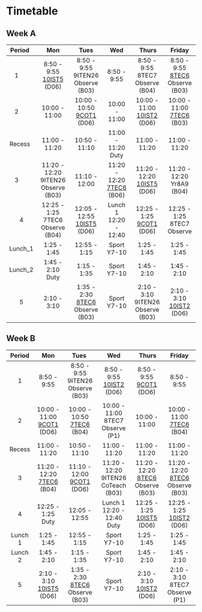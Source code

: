 # Timetable

## Week A
| Period   | Mon                                                 | Tues                                                         |   Wed                                               |  Thurs                                                | Friday                                                       |
| :--------: | :---------------------------------------------------: | :------------------------------------------------------------: | :---------------------------------------------------: | :-----------------------------------------------------: | :------------------------------------------------------------: |
| 1        | 8:50 - 9:55<br>[10IST5](../10IST5/overview.md) (D06) | 8:50 - 9:55<br>9ITEN26<br>Observe (B03)                      | 8:50 - 9:55                                         | 8:50 - 9:55<br>8TEC7<br>Observe (B04)                 | 8:50 - 9:55<br>[8TEC6](../8TEC6/overview.md)<br>Observe (B03) |
| 2        | 10:00 - 11:00                                       | 10:00 - 10:50<br>[9COT1](../9COT1/overview.md) (D06)          | 10:00 - 11:00                                       | 10:00 - 11:00<br>[10IST2](../10IST2/overview.md) (D06) | 10:00 - 11:00<br>[7TEC6](../7TEC6/overview.md) (B03)          |
| Recess   | 11:00 - 11:20                                       | 10:50 - 11:10                                                | 11:00 - 11:20<br>Duty                               | 11:00 - 11:20                                         | 11:00 - 11:20                                                |
| 3        | 11:20 - 12:20<br>9ITEN26<br>Observe (B03)           | 11:10 - 12:00                                                | 11:20 - 12:20<br>[7TEC6](../7TEC6/overview.md) (B06) | 11:20 - 12:20<br>[10IST5](../10IST5/overview.md) (D06) | 11:20 - 12:20<br>Yr8A9 (B04)                                 |
| 4        | 12:25 - 1:25<br>7TEC6<br>Observe (B04)              | 12:05 - 12:55<br>[10IST5](../10IST5/overview.md) (D06)        | Lunch 1<br>12:20 - 12:40                            | 12:25 - 1:25<br>[9COT1](../9COT1/overview.md) (D06)    | 12:25 - 1:25<br>8TEC7<br>Observe                             |
| Lunch_1  | 1:25 - 1:45                                         | 12:55 - 1:15                                                 | Sport Y7-10                                         | 1:25 - 1:45                                           | 1:25 - 1:45                                                  |
| Lunch_2  | 1:45 - 2:10<br>Duty                                 | 1:15 - 1:35                                                  | Sport Y7-10                                         | 1:45 - 2:10                                           | 1:45 - 2:10                                                  |
| 5        | 2:10 - 3:10                                         | 1:35 - 2:30<br>[8TEC6](../8TEC6/overview.md)<br>Observe (B03) | Sport Y7-10                                         | 2:10 - 3:10<br>9ITEN26<br>Observe (B03)               | 2:10 - 3:10<br>[10IST2](../10IST2/overview.md) (D06)          |

## Week B
| Period  |   Mon                                                    |  Tues                                                    |   Wed                                                   |  Thurs                                                   | Friday                                                   |
| :-------: | :--------------------------------------------------------: | :--------------------------------------------------------: | :-------------------------------------------------------: | :--------------------------------------------------------: | :--------------------------------------------------------: |
| 1       | 8:50 - 9:55                                              | 8:50 - 9:55<br>9ITEN26<br>Observe (B03)                  | 8:50 - 9:55<br>[10IST2](../10IST2/overview.md)<br>(D06) | 8:50 - 9:55<br>[9COT1](../9COT1/overview.md) <br>(DO6)   | 8:50 - 9:55                                              |
| 2       | 10:00 - 11:00<br>[9COT1](../9COT1/overview.md) <br>(DO6) | 10:00 - 10:50<br>[7TEC6](../7TEC6/overview.md)<br>(B04)  | 10:00 - 11:00<br>8TEC7<br>Observe<br>(P1)                          | 10:00 - 11:00                                            | 10:00 - 11:00<br>[7TEC6](../7TEC6/overview.md)<br>(B04)  |
| Recess  | 11:00 - 11:20                                            | 10:50 - 11:10                                            | 11:00 - 11:20                                           | 11:00 - 11:20                                            | 11:00 - 11:20                                            |
| 3       | 11:20 - 12:20<br>[7TEC6](../7TEC6/overview.md)<br>(B04)  | 11:10 - 12:00<br>[9COT1](../9COT1/overview.md) <br>(DO6) | 11:20 - 12:20<br>9ITEN26<br>CoTeach<br> (B03)               | 11:20 - 12:20<br>[8TEC6](../8TEC6/overview.md)<br>Observe<br>(B03)  | 11:20 - 12:20<br>[8TEC6](../8TEC6/overview.md)<br>Observe<br>(B03)  |
| 4       | 12:25 - 1:25<br>Duty                                     | 12:05 - 12:55                                            | Lunch 1<br>12:20 - 12:40<br>Duty                        | 12:25 - 1:25<br>[10IST5](../10IST5/overview.md)<br>(D06) | 12:25 - 1:25<br>[10IST2](../10IST2/overview.md)<br>(D06) |
| Lunch 1 | 1:25 - 1:45                                              | 12:55 - 1:15                                             | Sport Y7-10                                             | 1:25 - 1:45                                              | 1:25 - 1:45                                              |
| Lunch 2 | 1:45 - 2:10                                              | 1:15 - 1:35                                              | Sport Y7-10                                             | 1:45 - 2:10                                              | 1:45 - 2:10                                              |
| 5       | 2:10 - 3:10<br>[10IST5](../10IST5/overview.md)<br>(D06)  | 1:35 - 2:30<br>[8TEC6](../8TEC6/overview.md)<br>Observe<br>(B03)    | Sport Y7-10                                             | 2:10 - 3:10<br>[10IST2](../10IST2/overview.md)<br>(D06)  | 2:10 - 3:10<br>8TEC7<br>Observe<br>(P1)                             |
